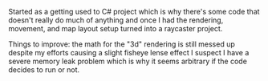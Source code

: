 Started as a getting used to C# project which is why there's some code that doesn't really do much of anything and once I had the rendering, movement, and map layout setup turned into a raycaster project.

Things to improve:
  the math for the "3d" rendering is still messed up despite my efforts causing a slight fisheye lense effect
  I suspect I have a severe memory leak problem which is why it seems arbitrary if the code decides to run or not.
